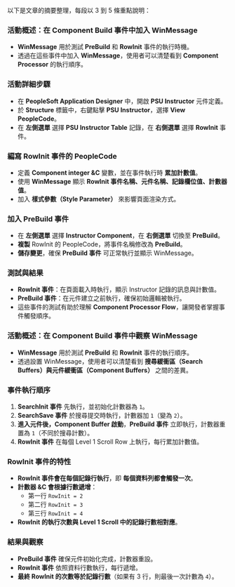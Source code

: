 以下是文章的摘要整理，每段以 3 到 5 條重點說明：

### **活動概述：在 Component Build 事件中加入 WinMessage**
- **WinMessage** 用於測試 **PreBuild** 和 **RowInit** 事件的執行時機。
- 透過在這些事件中加入 **WinMessage**，使用者可以清楚看到 **Component Processor** 的執行順序。

### **活動詳細步驟**
- 在 **PeopleSoft Application Designer** 中，開啟 **PSU Instructor** 元件定義。
- 於 **Structure** 標籤中，右鍵點擊 **PSU Instructor**，選擇 **View PeopleCode**。
- 在 **左側選單** 選擇 **PSU Instructor Table** 記錄，在 **右側選單** 選擇 **RowInit** 事件。

### **編寫 RowInit 事件的 PeopleCode**
- 定義 **Component integer &C** 變數，並在事件執行時 **累加計數值**。
- 使用 **WinMessage** 顯示 **RowInit 事件名稱、元件名稱、記錄欄位值、計數器值**。
- 加入 **樣式參數（Style Parameter）** 來影響頁面渲染方式。

### **加入 PreBuild 事件**
- 在 **左側選單** 選擇 **Instructor Component**，在 **右側選單** 切換至 **PreBuild**。
- **複製** RowInit 的 PeopleCode，將事件名稱修改為 **PreBuild**。
- **儲存變更**，確保 **PreBuild 事件** 可正常執行並顯示 WinMessage。

### **測試與結果**
- **RowInit 事件**：在頁面載入時執行，顯示 Instructor 記錄的訊息與計數值。
- **PreBuild 事件**：在元件建立之前執行，確保初始邏輯被執行。
- 這些事件的測試有助於理解 **Component Processor Flow**，讓開發者掌握事件觸發順序。




### **活動概述：在 Component Build 事件中觀察 WinMessage**
- **WinMessage** 用於測試 **PreBuild** 和 **RowInit** 事件的執行順序。
- 透過設置 WinMessage，使用者可以清楚看到 **搜尋緩衝區（Search Buffers）與元件緩衝區（Component Buffers）** 之間的差異。

### **事件執行順序**
1. **SearchInit 事件** 先執行，並初始化計數器為 `1`。
2. **SearchSave 事件** 於搜尋提交時執行，計數器加 `1`（變為 `2`）。
3. **進入元件後，Component Buffer 啟動**，**PreBuild 事件** 立即執行，計數器重置為 `1`（不同於搜尋計數）。
4. **RowInit 事件** 在每個 Level 1 Scroll Row 上執行，每行累加計數值。

### **RowInit 事件的特性**
- **RowInit 事件會在每個記錄行執行**，即 **每個資料列都會觸發一次**。
- **計數器 &C 會根據行數遞增**：
  - 第一行 `RowInit = 2`
  - 第二行 `RowInit = 3`
  - 第三行 `RowInit = 4`
- **RowInit 的執行次數與 Level 1 Scroll 中的記錄行數相對應**。

### **結果與觀察**
- **PreBuild 事件** 確保元件初始化完成，計數器重設。
- **RowInit 事件** 依照資料行數執行，每行遞增。
- **最終 RowInit 的次數等於記錄行數**（如果有 3 行，則最後一次計數為 `4`）。

